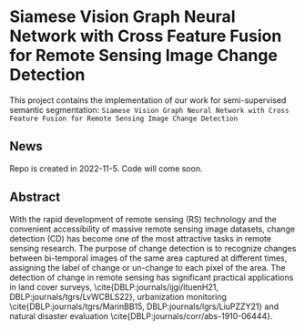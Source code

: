 # Siamese Vision Graph Neural Network with Cross Feature Fusion for Remote Sensing Image Change Detection

This project contains the implementation of our work for semi-supervised semantic segmentation:
`Siamese Vision Graph Neural Network with Cross Feature Fusion for Remote Sensing Image Change Detection`

## News
Repo is created in 2022-11-5. Code will come soon.

## Abstract
With the rapid development of remote sensing (RS) technology and the convenient accessibility of massive remote sensing image datasets, change detection (CD) has become one of the most attractive tasks in remote sensing research. The purpose of change detection is to recognize changes between bi-temporal images of the same area captured at different times, assigning the label of change or un-change to each pixel of the area. The detection of change in remote sensing has significant practical applications in land cover surveys, \cite{DBLP:journals/ijgi/ItuenH21, DBLP:journals/tgrs/LvWCBLS22}, urbanization monitoring \cite{DBLP:journals/tgrs/MarinBB15, DBLP:journals/lgrs/LiuPZZY21} and natural disaster evaluation \cite{DBLP:journals/corr/abs-1910-06444}.
